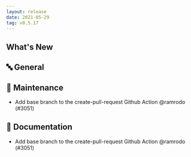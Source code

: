 ```yaml
---
layout: release
date: 2021-05-29
tag: v0.5.17
---
```


## What's New

## 🔤 General

## 🧰 Maintenance

- Add base branch to the create-pull-request Github Action @ramrodo (#3051)

## 📖 Documentation

- Add base branch to the create-pull-request Github Action @ramrodo (#3051)
